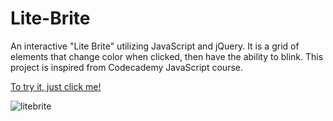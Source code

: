 # Lite-Brite
An interactive "Lite Brite" utilizing JavaScript and jQuery. It is a grid of elements that change color when clicked, then have the ability to blink. This project is inspired from Codecademy JavaScript course.

[To try it, just click me!](https://alexmeurant.github.io/Lite-Brite/)

![litebrite](https://user-images.githubusercontent.com/18213190/30515063-ae2c4a30-9b21-11e7-9a18-f1b24e869f56.jpg)
